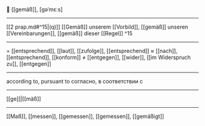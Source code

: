🔗 [[gemäß]], [ɡəˈmɛːs]

---
[[2 prap.md#^15|(q)]] [[Gemäß]] unserem [[Vorbild]], [[gemäß]] unseren [[Vereinbarungen]], [[gemäß]] dieser [[Regel]] ^15

---
= [[entsprechend]], [[laut]], [[zufolge]], [[entsprechend]]
≈ [[nach]], [[entsprechend]], [[konform]]
≠ [[entgegen]], [[wider]], [[im Widerspruch zu]], [[entgegen]]

---
according to, pursuant to
согласно, в соответствии с

---
[[ge]]|[[mäß]]

---
[[Maß]], [[messen]], [[gemessen]], [[gemessen]], [[gemäßigt]]
